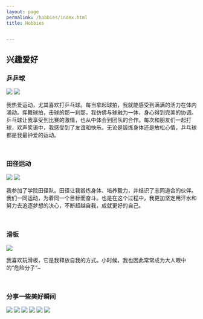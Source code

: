 ```yaml
---
layout: page
permalink: /hobbies/index.html
title: Hobbies


---
```


## 兴趣爱好

### 乒乒球

<div class="second">
<img src="/images/table_tennis1.jpg">
<img src="/images/table_tennis2.jpg">
</div>


我热爱运动，尤其喜欢打乒乓球。每当拿起球拍，我就能感受到满满的活力在体内涌动。挥舞球拍，击球的那一刹那，我仿佛与球融为一体，身心得到完美的协调。乒乓球让我享受到比赛的激情，也从中体会到团队的合作。每次和朋友们一起打球，欢声笑语中，我感受到了友谊和快乐。无论是锻炼身体还是放松心情，乒乓球都是我最钟爱的运动。

[乒乒球比赛视频]: https://www.bilibili.com/video/BV1Xs4y1M7Fu?p=3&amp;vd_source=bd3fe4791174b1cf1b4560c01950f60a

<br>

### 田径运动

<div class="second">
<img src="/images/运动会1.jpg">
<img src="/images/运动会2.jpg">
</div>

我参加了学院田径队。田径让我锻炼身体、培养毅力，并结识了志同道合的伙伴。我们一同运动，为着同一个目标而奋斗。也是在这个过程中，我更加坚定用汗水和努力去追逐梦想的决心，不断超越自我，成就更好的自己。

<br>

### 滑板

<div class="second">
<img src="/images/滑板.png">
</div>


我喜欢玩滑板，它是我释放自我的方式。小时候，我也因此常常成为大人眼中的“危险分子”~

<br>

### 分享一些美好瞬间

<div class="second">
<img src="/images/cat.jpg">
<img src="/images/flower1.jpg">
<img src="/images/flower2.jpg">
<img src="/images/icecream.jpg">
<img src="/images/sunset.jpg">
<img src="/images/烤肉.jpg">
</div>